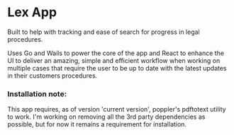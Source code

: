 # Lex App

Built to help with tracking and ease of search for progress in legal procedures.

Uses Go and Wails to power the core of the app and React to enhance the UI to deliver an amazing, simple
and efficient workflow when working on multiple cases that require the user to be up to date with the
latest updates in their customers procedures.

### Installation note:

This app requires, as of version 'current version', poppler's pdftotext utility to work.
I'm working on removing all the 3rd party dependencies as possible, but for now it remains a requirement
for installation.
